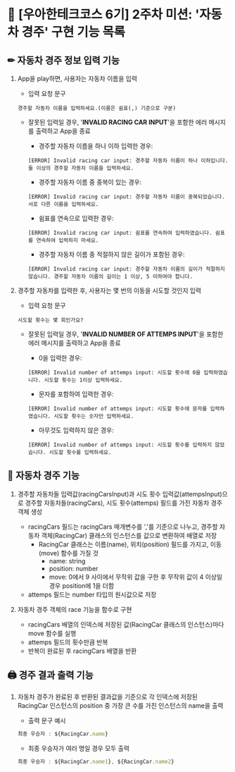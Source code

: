 # 📃 [우아한테크코스 6기] 2주차 미션: '자동차 경주' 구현 기능 목록

## ✏ 자동차 경주 정보 입력 기능

1. App을 play하면, 사용자는 자동차 이름을 입력

   - 입력 요청 문구

   ```
   경주할 자동차 이름을 입력하세요.(이름은 쉼표(,) 기준으로 구분)
   ```

   - 잘못된 입력일 경우, '**INVALID RACING CAR INPUT**'을 포함한 에러 메시지를 출력하고 App을 종료

     - 경주할 자동차 이름을 하나 이하 입력한 경우:

     ```
     [ERROR] Invalid racing car input: 경주할 자동차 이름이 하나 이하입니다. 둘 이상의 경주할 자동차 이름을 입력하세요.
     ```

     - 경주할 자동차 이름 중 중복이 있는 경우:

     ```
     [ERROR] Invalid racing car input: 경주할 자동차 이름이 중복되었습니다. 서로 다른 이름을 입력하세요.
     ```

     - 쉼표를 연속으로 입력한 경우:

     ```
     [ERROR] Invalid racing car input: 쉼표를 연속하여 입력하였습니다. 쉼표를 연속하여 입력하지 마세요.
     ```

     - 경주할 자동차 이름 중 적절하지 않은 길이가 포함된 경우:

     ```
     [ERROR] Invalid racing car input: 경주할 자동차 이름의 길이가 적절하지 않습니다. 경주할 자동차 이름의 길이는 1 이상, 5 이하여야 합니다.
     ```

2. 경주할 자동차를 입력한 후, 사용자는 몇 번의 이동을 시도할 것인지 입력

   - 입력 요청 문구

   ```
   시도할 횟수는 몇 회인가요?
   ```

   - 잘못된 입력일 경우, '**INVALID NUMBER OF ATTEMPS INPUT**'을 포함한 에러 메시지를 출력하고 App을 종료

     - 0을 입력한 경우:

     ```
     [ERROR] Invalid number of attemps input: 시도할 횟수에 0을 입력하였습니다. 시도할 횟수는 1이상 입력하세요.
     ```

     - 문자를 포함하여 입력한 경우:

     ```
     [ERROR] Invalid number of attemps input: 시도할 횟수에 문자를 입력하였습니다. 시도할 횟수는 숫자만 입력하세요.
     ```

     - 아무것도 입력하지 않은 경우:

     ```
     [ERROR] Invalid number of attemps input: 시도할 횟수를 입력하지 않았습니다. 시도할 횟수를 입력하세요.
     ```

## 🚥 자동차 경주 기능

1. 경주할 자동차들 입력값(racingCarsInput)과 시도 횟수 입력값(attempsInput)으로 경주할 자동차들(racingCars), 시도 횟수(attemps) 필드를 가진 자동차 경주 객체 생성

   - racingCars 필드는 racingCars 매개변수를 ','를 기준으로 나누고, 경주할 자동차 객체(RacingCar) 클래스의 인스턴스를 값으로 변환하여 배열로 저장
     - RacingCar 클래스는 이름(name), 위치(position) 필드를 가지고, 이동(move) 함수를 가질 것
       - name: string
       - position: number
       - move: 0에서 9 사이에서 무작위 값을 구한 후 무작위 값이 4 이상일 경우 position에 1을 더함
   - attemps 필드는 number 타입의 원시값으로 저장

2. 자동차 경주 객체의 race 기능을 함수로 구현

   - racingCars 배열의 인덱스에 저장된 값(RacingCar 클래스의 인스턴스)마다 move 함수를 실행
   - attemps 필드의 횟수만큼 반복
   - 반복이 완료된 후 racingCars 배열을 반환

## 🖨 경주 결과 출력 기능

1. 자동차 경주가 완료된 후 반환된 결과값을 기준으로 각 인덱스에 저장된 RacingCar 인스턴스의 position 중 가장 큰 수를 가진 인스턴스의 name을 출력

   - 출력 문구 예시

   ```javascript
   최종 우승자 : ${RacingCar.name}
   ```

   - 최종 우승자가 여러 명일 경우 모두 출력

   ```javascript
   최종 우승자 : ${RacingCar.name1}, ${RacingCar.name2}
   ```
